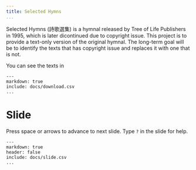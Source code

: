 ```yaml
---
title: Selected Hymns
...
```


Selected Hymns (詩歌選集) is a hymnal released by Tree of Life Publishers in 1995, which is later dicontinued due to copyright issue. This project is to provide a text-only version of the original hymnal. The long-term goal will be to identify the texts that has copyright issue and replaces it with one that is not.

You can see the texts in

```table
---
markdown: true
include: docs/download.csv
...
```

# Slide

Press space or arrows to advance to next slide. Type `?` in the slide for help.

```table
---
markdown: true
header: false
include: docs/slide.csv
...
```
